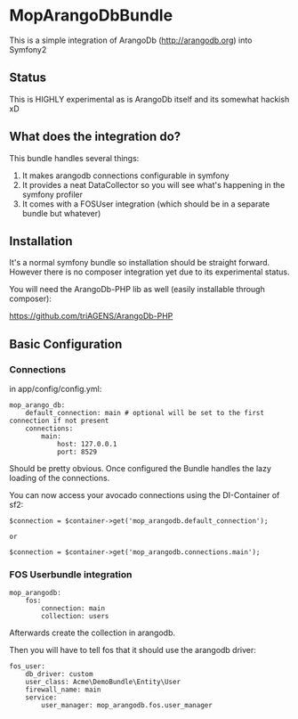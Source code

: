 # MopArangoDbBundle

This is a simple integration of ArangoDb (http://arangodb.org) into Symfony2

## Status

This is HIGHLY experimental as is ArangoDb itself and its somewhat hackish xD

## What does the integration do?

This bundle handles several things:

1. It makes arangodb connections configurable in symfony
2. It provides a neat DataCollector so you will see what's happening in the symfony profiler
3. It comes with a FOSUser integration (which should be in a separate bundle but whatever)

## Installation

It's a normal symfony bundle so installation should be straight forward. However there is no composer integration yet
due to its experimental status.

You will need the ArangoDb-PHP lib as well (easily installable through composer):

https://github.com/triAGENS/ArangoDb-PHP

## Basic Configuration

### Connections
in app/config/config.yml:

```
mop_arango_db:
    default_connection: main # optional will be set to the first connection if not present
    connections:
        main: 
            host: 127.0.0.1
            port: 8529
```
Should be pretty obvious. Once configured the Bundle handles the lazy loading of the connections.


You can now access your avocado connections using the DI-Container of sf2:
```
$connection = $container->get('mop_arangodb.default_connection');

or

$connection = $container->get('mop_arangodb.connections.main');
```

### FOS Userbundle integration

```
mop_arangodb:
    fos:
        connection: main
        collection: users
```
Afterwards create the collection in arangodb.

Then you will have to tell fos that it should use the arangodb driver:

```
fos_user:
    db_driver: custom
    user_class: Acme\DemoBundle\Entity\User
    firewall_name: main
    service:
        user_manager: mop_arangodb.fos.user_manager
```
